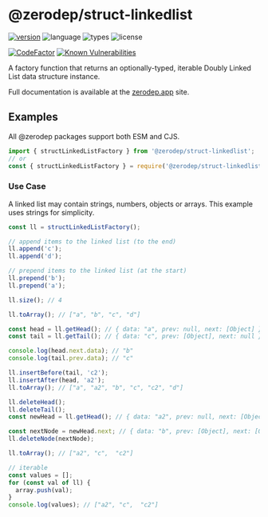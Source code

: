 # @zerodep/struct-linkedlist

[![version](https://img.shields.io/npm/v/@zerodep/struct-linkedlist?style=flat-square&color=blue)](https://www.npmjs.com/package/@zerodep/struct-linkedlist)
![language](https://img.shields.io/badge/typescript-100%25-blue?style=flat-square)
![types](https://img.shields.io/badge/types-included-blue?style=flat-square)
![license](https://img.shields.io/github/license/cdepage/zerodep?color=blue&style=flat-square)

[![CodeFactor](https://www.codefactor.io/repository/github/cdepage/zerodep/badge)](https://www.codefactor.io/repository/github/cdepage/zerodep)
[![Known Vulnerabilities](https://snyk.io/test/github/cdepage/zerodep/badge.svg)](https://snyk.io/test/github/cdepage/zerodep)

A factory function that returns an optionally-typed, iterable Doubly Linked List data structure instance.

Full documentation is available at the [zerodep.app](http://zerodep.app/#/struct/linkedlist) site.

## Examples

All @zerodep packages support both ESM and CJS.

```javascript
import { structLinkedListFactory } from '@zerodep/struct-linkedlist';
// or
const { structLinkedListFactory } = require('@zerodep/struct-linkedlist');
```

### Use Case

A linked list may contain strings, numbers, objects or arrays. This example uses strings for simplicity.

```typescript
const ll = structLinkedListFactory();

// append items to the linked list (to the end)
ll.append('c');
ll.append('d');

// prepend items to the linked list (at the start)
ll.prepend('b');
ll.prepend('a');

ll.size(); // 4

ll.toArray(); // ["a", "b", "c", "d"]

const head = ll.getHead(); // { data: "a", prev: null, next: [Object] }
const tail = ll.getTail(); // { data: "c", prev: [Object], next: null }

console.log(head.next.data); // "b"
console.log(tail.prev.data); // "c"

ll.insertBefore(tail, 'c2');
ll.insertAfter(head, 'a2');
ll.toArray(); // ["a", "a2", "b", "c", "c2", "d"]

ll.deleteHead();
ll.deleteTail();
const newHead = ll.getHead(); // { data: "a2", prev: null, next: [Object] }

const nextNode = newHead.next; // { data: "b", prev: [Object], next: [Object] }
ll.deleteNode(nextNode);

ll.toArray(); // ["a2", "c",  "c2"]

// iterable
const values = [];
for (const val of ll) {
  array.push(val);
}
console.log(values); // ["a2", "c",  "c2"]
```
